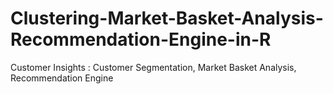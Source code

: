 # Clustering-Market-Basket-Analysis-Recommendation-Engine-in-R
Customer Insights : Customer Segmentation, Market Basket Analysis, Recommendation Engine
